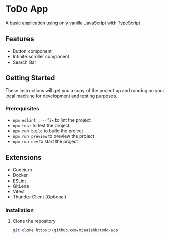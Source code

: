 # ToDo App

A basic application using only vanilla JavaScript with TypeScript

## Features

- Button component
- Infinite scroller component
- Search Bar

## Getting Started

These instructions will get you a copy of the project up and running on your local machine for development and testing purposes.

### Prerequisites

- `npm eslint . --fix` to lint the project
- `npm test` to test the project
- `npm run build` to build the project
- `npm run preview` to preview the project
- `npm run dev` to start the project

## Extensions
- Codeium
- Docker
- ESLint
- GitLens
- Vitest
- Thunder Client (Optional)

### Installation

1. Clone the repository
   ```bash
   git clone https://github.com/misaiahh/todo-app